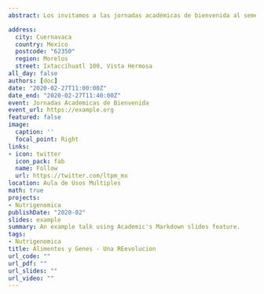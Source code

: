 ```yaml
---
abstract: Los invitamos a las jornadas académicas de bienvenida al semestre. Las cuales se realizarán en la facultad de nutrición.

address:
  city: Cuernavaca
  country: Mexico
  postcode: "62350"
  region: Morelos
  street: Ixtaccíhuatl 100, Vista Hermosa
all_day: false
authors: [doc]
date: "2020-02-27T11:00:00Z"
date_end: "2020-02-27T11:40:00Z"
event: Jornadas Academicas de Bienvenida
event_url: https://example.org
featured: false
image:
  caption: ''
  focal_point: Right
links:
- icon: twitter
  icon_pack: fab
  name: Follow
  url: https://twitter.com/ltpm_mx
location: Aula de Usos Multiples
math: true
projects:
- Nutrigenomica
publishDate: "2020-02"
slides: example
summary: An example talk using Academic's Markdown slides feature.
tags: 
- Nutrigenomica
title: Alimentos y Genes - Una REevolucion
url_code: ""
url_pdf: ""
url_slides: ""
url_video: ""
---
```

